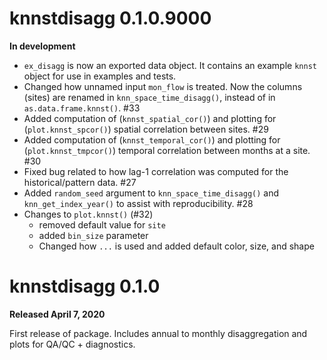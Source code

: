 # knnstdisagg 0.1.0.9000

**In development**

* `ex_disagg` is now an exported data object. It contains an example `knnst` object for use in examples and tests.
* Changed how unnamed input `mon_flow` is treated. Now the columns (sites) are renamed in `knn_space_time_disagg()`, instead of in `as.data.frame.knnst()`. #33
* Added computation of (`knnst_spatial_cor()`) and plotting for (`plot.knnst_spcor()`) spatial correlation between sites. #29
* Added computation of (`knnst_temporal_cor()`) and plotting for (`plot.knnst_tmpcor()`) temporal correlation between months at a site. #30
* Fixed bug related to how lag-1 correlation was computed for the historical/pattern data. #27
* Added `random_seed` argument to `knn_space_time_disagg()` and `knn_get_index_year()` to assist with reproducibility. #28
* Changes to `plot.knnst()` (#32)
    * removed default value for `site`
    * added `bin_size` parameter
    * Changed how `...` is used and added default color, size, and shape
    

# knnstdisagg 0.1.0

**Released April 7, 2020**

First release of package. Includes annual to monthly disaggregation and plots for QA/QC + diagnostics.
